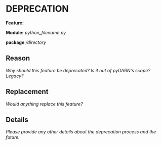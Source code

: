 # DEPRECATION 

**Feature:**

**Module:**  *python_filename.py*
 
**package** */directory*

## Reason

*Why should this feature be deprecated?*
*Is it out of pyDARN's scope?*
*Legacy?*

## Replacement

*Would anything replace this feature?*

## Details

*Please provide any other details about the deprecation process and the future.*
